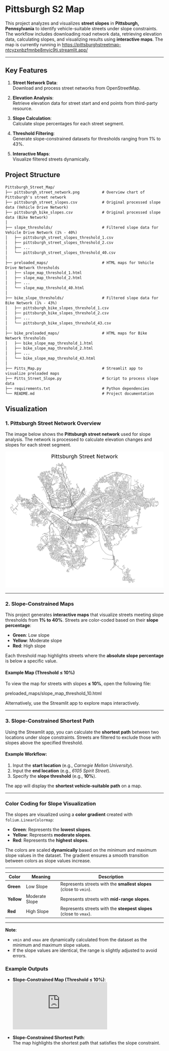 # Pittsburgh S2 Map

This project analyzes and visualizes **street slopes** in **Pittsburgh, Pennsylvania** to identify vehicle-suitable streets under slope constraints. The workflow includes downloading road network data, retrieving elevation data, calculating slopes, and visualizing results using **interactive maps**. The map is currently running in https://pittsburghstreetmap-ntcyzxnbzfmnbe8myic9ti.streamlit.app/

---

## **Key Features**

1. **Street Network Data**:  
   Download and process street networks from OpenStreetMap.

2. **Elevation Analysis**:  
   Retrieve elevation data for street start and end points from third-party resource.

3. **Slope Calculation**:  
   Calculate slope percentages for each street segment.

4. **Threshold Filtering**:  
   Generate slope-constrained datasets for thresholds ranging from 1% to 43%.

5. **Interactive Maps**:  
   Visualize filtered streets dynamically.

## **Project Structure**
```plaintext
Pittsburgh_Street_Map/
├── pittsburgh_street_network.png          # Overview chart of Pittsburgh's street network
├── pittsburgh_street_slopes.csv           # Original processed slope data (Vehicle Drive Network)
├── pittsburgh_bike_slopes.csv             # Original processed slope data (Bike Network)
│
├── slope_thresholds/                      # Filtered slope data for Vehicle Drive Network (1% - 40%)
│   ├── pittsburgh_street_slopes_threshold_1.csv
│   ├── pittsburgh_street_slopes_threshold_2.csv
│   ├── ...
│   └── pittsburgh_street_slopes_threshold_40.csv
│
├── preloaded_maps/                        # HTML maps for Vehicle Drive Network thresholds
│   ├── slope_map_threshold_1.html
│   ├── slope_map_threshold_2.html
│   ├── ...
│   └── slope_map_threshold_40.html
│
├── bike_slope_thresholds/                 # Filtered slope data for Bike Network (1% - 43%)
│   ├── pittsburgh_bike_slopes_threshold_1.csv
│   ├── pittsburgh_bike_slopes_threshold_2.csv
│   ├── ...
│   └── pittsburgh_bike_slopes_threshold_43.csv
│
├── bike_preloaded_maps/                   # HTML maps for Bike Network thresholds
│   ├── bike_slope_map_threshold_1.html
│   ├── bike_slope_map_threshold_2.html
│   ├── ...
│   └── bike_slope_map_threshold_43.html
│
├── Pitts_Map.py                           # Streamlit app to visualize preloaded maps
├── Pitts_Street_Slope.py                  # Script to process slope data
├── requirements.txt                       # Python dependencies
└── README.md                              # Project documentation
```     

## **Visualization**

### **1. Pittsburgh Street Network Overview**

The image below shows the **Pittsburgh street network** used for slope analysis. The network is processed to calculate elevation changes and slopes for each street segment.

![Pittsburgh Street Network](pittsburgh_street_network.png)

---

### **2. Slope-Constrained Maps**

This project generates **interactive maps** that visualize streets meeting slope thresholds from **1% to 40%**. Streets are color-coded based on their **slope percentage**:

- **Green**: Low slope  
- **Yellow**: Moderate slope  
- **Red**: High slope  

Each threshold map highlights streets where the **absolute slope percentage** is below a specific value.

#### Example Map (Threshold ≤ 10%)

To view the map for streets with slopes **≤ 10%**, open the following file:

preloaded_maps/slope_map_threshold_10.html


Alternatively, use the Streamlit app to explore maps interactively.

---

### **3. Slope-Constrained Shortest Path**

Using the Streamlit app, you can calculate the **shortest path** between two locations under slope constraints. Streets are filtered to exclude those with slopes above the specified threshold.

#### Example Workflow:

1. Input the **start location** (e.g., *Carnegie Mellon University*).
2. Input the **end location** (e.g., *6105 Spirit Street*).
3. Specify the **slope threshold** (e.g., **10%**).

The app will display the **shortest vehicle-suitable path** on a map.

---

### **Color Coding for Slope Visualization**

The slopes are visualized using a **color gradient** created with `folium.LinearColormap`:

- **Green**: Represents the **lowest slopes**.
- **Yellow**: Represents **moderate slopes**.
- **Red**: Represents the **highest slopes**.

The colors are scaled **dynamically** based on the minimum and maximum slope values in the dataset. The gradient ensures a smooth transition between colors as slope values increase.

---

| **Color**     | **Meaning**               | **Description**                          |
|---------------|---------------------------|------------------------------------------|
| **Green**     | Low Slope                 | Represents streets with the **smallest slopes** (close to `vmin`). |
| **Yellow**    | Moderate Slope            | Represents streets with **mid-range slopes**. |
| **Red**       | High Slope                | Represents streets with the **steepest slopes** (close to `vmax`). |

---

**Note**:  
- `vmin` and `vmax` are dynamically calculated from the dataset as the minimum and maximum slope values.  
- If the slope values are identical, the range is slightly adjusted to avoid errors.


### **Example Outputs**

- **Slope-Constrained Map (Threshold ≤ 10%)**:  
  ![Example Slope Map](https://github.com/BOYKEFENG/Pittsburgh_Street_Map/blob/main/preloaded_maps/slope_map_threshold_10.html)

- **Slope-Constrained Shortest Path**:  
  The map highlights the shortest path that satisfies the slope constraint.




